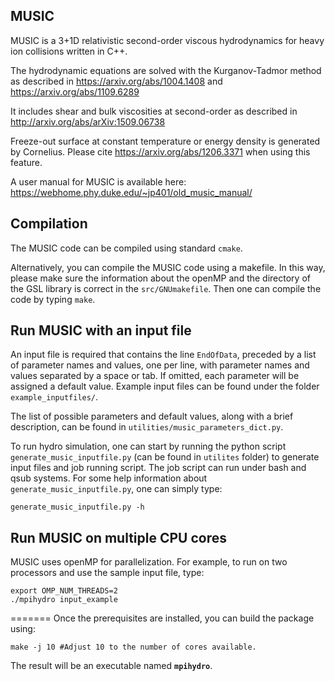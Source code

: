 
MUSIC
--------------------------------------

MUSIC is a 3+1D relativistic second-order viscous hydrodynamics for heavy ion collisions written in C++.

The hydrodynamic equations are solved with the Kurganov-Tadmor method as described in https://arxiv.org/abs/1004.1408 and https://arxiv.org/abs/1109.6289

It includes shear and bulk viscosities at second-order as described in http://arxiv.org/abs/arXiv:1509.06738

Freeze-out surface at constant temperature or energy density is generated by Cornelius. Please cite https://arxiv.org/abs/1206.3371 when using this feature.

A user manual for MUSIC is available here: https://webhome.phy.duke.edu/~jp401/old_music_manual/


Compilation
--------------------------------------

The MUSIC code can be compiled using standard `cmake`. 

Alternatively, you can compile the MUSIC code using a makefile. In this way,
please make sure the information about the openMP and the directory of the
GSL library is correct in the `src/GNUmakefile`. Then one can compile the code
by typing `make`.



Run MUSIC with an input file
--------------------------------------

An input file is required that contains the line `EndOfData`, preceded by a
list of parameter names and values, one per line, with parameter names and
values separated by a space or tab. If omitted, each parameter will be assigned
a default value. Example input files can be found under the folder `example_inputfiles/`.

The list of possible parameters and default values, along
with a brief description, can be found in `utilities/music_parameters_dict.py`.

To run hydro simulation, one can start by running the python script
`generate_music_inputfile.py` (can be found in `utilites` folder) to generate input files and job running script.
The job script can run under bash and qsub systems.  For some help information
about `generate_music_inputfile.py`,  one can simply type:

    generate_music_inputfile.py -h



Run MUSIC on multiple CPU cores
--------------------------------------
MUSIC uses openMP for parallelization.  For example, to run on two processors 
and use the sample input file, type:

	export OMP_NUM_THREADS=2
    ./mpihydro input_example
=======
Once the prerequisites are installed, you can build the package using:

    make -j 10 #Adjust 10 to the number of cores available.

The result will be an executable named **`mpihydro`**.
